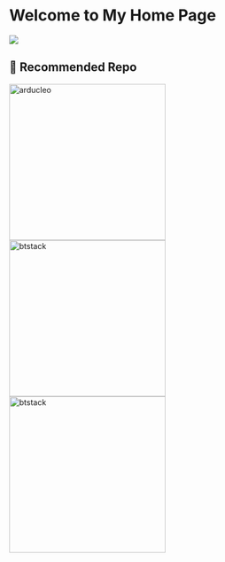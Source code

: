 <!-- [![dotnfc's github stats](https://github-readme-stats.vercel.app/api?username=dotnfc)](https://github.com/dotnfc) -->

# Welcome to My Home Page
<a href="https://github.com/dotnfc">
  <img align="center" src="https://github-readme-stats.anuraghazra1.vercel.app/api/top-langs/?username=dotnfc&layout=compact&theme=material-palenight" />
</a>

## 📘 Recommended Repo

<p align="left">
  <a href="https://github.com/dotnfc/arducleo">
    <img width="282" src="https://denvercoder1-github-readme-stats.vercel.app/api/pin/?username=dotnfc&repo=arducleo&theme=react&bg_color=0D1117&hide_border=true&show_icons=true" alt="arducleo"></a>
  <a href="https://github.com/dotnfc/DAPLinkHelp">
    <img width="282" src="https://denvercoder1-github-readme-stats.vercel.app/api/pin/?username=dotnfc&repo=DAPLinkHelp&theme=react&bg_color=0D1117&hide_border=true&show_icons=true" alt="btstack"></a>
  <a href="https://github.com/dotnfc/EPD_bdf2pcf">
    <img width="282" src="https://denvercoder1-github-readme-stats.vercel.app/api/pin/?username=dotnfc&repo=EPD_bdf2pcf&theme=react&bg_color=0D1117&hide_border=true&show_icons=true" alt="btstack"></a>
</p>
